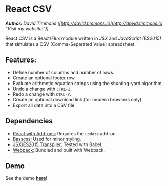 React CSV
====================
_**Author:** David Timmons ([http://david.timmons.io](http://david.timmons.io "Visit my website!"))_

React CSV is a React/Flux module written in _JSX_ and _JavaScript (ES2015)_ that simulates a CSV (Comma-Separated Value) spreadsheet.

## Features:

* Define number of columns and number of rows.
* Create an optional footer row.
* Evaluate arithmetic equation strings using the shunting-yard algorithm.
* Undo a change with `CTRL-Z`.
* Redo a change with `CTRL-Y`.
* Create an optional download link (for modern browsers only).
* Export all data into a CSV file.

## Dependencies

* [React with Add-ons:](https://facebook.github.io/react/ "See the Facebook React page.") Requires the `update` add-on.
* [Basscss:](http://www.basscss.com/ "See the Basscss page.") Used for minor styling.
* [JSX/ES2015 Transpiler:](https://babeljs.io/ "See the Babel page.") Tested with Babel.
* [Webpack:](https://webpack.github.io/ "See the Weback page.") Bundled and built with Webpack.

## Demo

See the demo [**here**](http://david.timmons.io/demos/react-csv/ "See the React CSV component demo.")!
